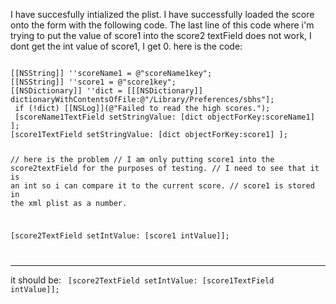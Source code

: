 I have succesfully intialized the plist.
I have successfully loaded the score onto the form with the following code.
The last line of this code where i'm trying to put the value of score1 into the score2 textField does not work,
I dont get the int value of score1, I get 0.
here is the code:

<code>
[[NSString]] ''scoreName1 = @"scoreName1key";
[[NSString]] ''score1 = @"score1key";
[[NSDictionary]] ''dict = [[[NSDictionary]] dictionaryWithContentsOfFile:@"/Library/Preferences/sbhs"];
 if (!dict) [[NSLog]](@"Failed to read the high scores.");
 [scoreName1TextField setStringValue: [dict objectForKey:scoreName1] ];
[score1TextField setStringValue: [dict objectForKey:score1] ];
    
// here is the problem
// I am only putting score1 into the score2textField for the purposes of testing.
// I need to see that it is an int so i can compare it to the current score.
// score1 is stored in the xml plist as a number.

[score2TextField setIntValue: [score1 intValue]];

</code>

----

it should be:
<code>
[score2TextField setIntValue: [score1TextField intValue]];
</code>